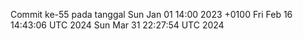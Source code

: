 Commit ke-55 pada tanggal Sun Jan 01 14:00 2023 +0100
Fri Feb 16 14:43:06 UTC 2024
Sun Mar 31 22:27:54 UTC 2024
